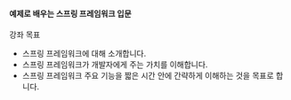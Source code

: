 #### 예제로 배우는 스프링 프레임워크 입문



강좌 목표

- 스프링 프레임워크에 대해 소개합니다.
- 스프링 프레임워크가 개발자에게 주는 가치를 이해합니다.
- 스프링 프레임워크 주요 기능을 짧은 시간 안에 간략하게 이해하는 것을 목표로 합니다.



